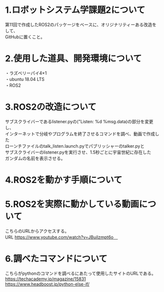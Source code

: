 # 1.ロボットシステム学課題2について
第11回で作成したROS2のパッケージをベースに、オリジナリティーある改造をして、<br>
GitHubに置くこと。
 
# 2.使用した道具、開発環境について
・ラズベリーパイ4×1 <br>
・ubuntu 18.04 LTS<br>
・ROS2<br>

# 3.ROS2の改造について
サブスクライバーであるlistener.pyの("Listen: %d %msg.data)の部分を変更し、<br>
インターネットで分岐やプログラムを終了させるコマンドを調べ、動画で作成した<br>
ローンチファイルのtalk_listen.launch.pyでパブリッシャーのtalker.pyと<br>
サブスクライバーのlistener.pyを実行させ、1.5秒ごとに宇宙世紀に存在した<br>
ガンダムの名前を表示させる。

# 4.ROS2を動かす手順について


# 5.ROS2を実際に動かしている動画について
こちらのURLからアクセスする。<br>
URL https://www.youtube.com/watch?v=JBuilzmpt6o　
 
# 6.調べたコマンドについて
こちらがpythonのコマンドを調べるにあたって使用したサイトのURLである。<br>
https://techacademy.jp/magazine/15831<br>
https://www.headboost.jp/python-else-if/<br>

 
 
 
 
 
 
